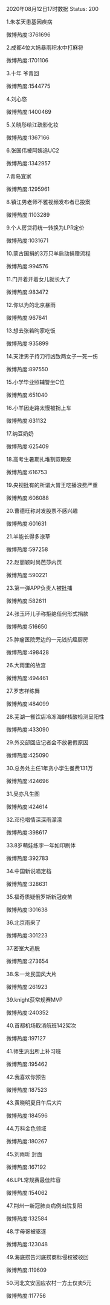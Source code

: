 2020年08月12日17时数据
Status: 200

1.朱孝天患基因疾病

微博热度:3761696

2.成都4位大妈暴雨积水中打麻将

微博热度:1701106

3.十年 爷青回

微博热度:1544775

4.刘心悠

微博热度:1400469

5.关晓彤给江疏影化妆

微博热度:1367166

6.张国伟被阿姨追UC2

微博热度:1342957

7.青岛宜家

微博热度:1295961

8.镇江男老师不雅视频发布者已投案

微博热度:1103289

9.个人房贷将统一转换为LPR定价

微博热度:1031671

10.蒙古国捐的3万只羊启动捐赠流程

微博热度:994576

11.门开着开着女儿就长大了

微博热度:983472

12.你以为的北京暴雨

微博热度:967641

13.想去张若昀家吃饭

微博热度:935899

14.天津男子持刀行凶致两女子一死一伤

微博热度:897550

15.小学毕业照辅警坐C位

微博热度:651040

16.小羊因走路太慢被捎上车

微博热度:631132

17.纳豆奶奶

微博热度:625409

18.高考生暑期扎堆割双眼皮

微博热度:616753

19.央视批有的所谓大胃王吃播浪费严重

微博热度:608088

20.曹德旺称对发股票不感兴趣

微博热度:601631

21.羊能长得多潦草

微博热度:597258

22.赵丽颖时尚芭莎内页

微博热度:590221

23.第一弹APP负责人被批捕

微博热度:582611

24.张玉环儿子称拒绝任何形式捐款

微博热度:516650

25.肿瘤医院旁边的一元钱抗癌厨房

微博热度:498428

26.大雨里的故宫

微博热度:494461

27.罗志祥练舞

微博热度:484099

28.芜湖一餐饮店冷冻海鲜核酸检测呈阳性

微博热度:433090

29.外交部回应记者会不放暑假原因

微博热度:425090

30.总务处主任1年贪小学生餐费131万

微博热度:424696

31.吴亦凡生图

微博热度:424614

32.邓伦唱情深深雨濛濛

微博热度:398617

33.8岁萌娃练字一年如印刷体

微博热度:392783

34.中国新说唱定档

微博热度:328631

35.福奇质疑俄罗斯新冠疫苗

微博热度:301638

36.北京雨来了

微博热度:301223

37.密室大逃脱

微博热度:273654

38.朱一龙民国风大片

微博热度:261923

39.knight获常规赛MVP

微博热度:240352

40.首都机场取消航班142架次

微博热度:197127

41.师生派出所上补习班

微博热度:195462

42.我喜欢你预告

微博热度:187523

43.黄晓明夏日午后大片

微博热度:184596

44.万科金色领域

微博热度:180267

45.刘雨昕 封面

微博热度:167192

46.LPL常规赛最佳阵容

微博热度:154062

47.荆州一新冠肺炎病例出院复阳

微博热度:132584

48.字母哥被驱逐

微博热度:123048

49.海底捞告河底捞商标侵权被驳回

微博热度:119609

50.河北文安回应农村一方土仅卖5元

微博热度:117756

